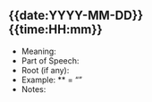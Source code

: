 {{date:YYYY-MM-DD}}  
{{time:HH:mm}}
---
- Meaning: 
- Part of Speech: 
- Root (if any): 
- Example: ** = “”
- Notes: 
